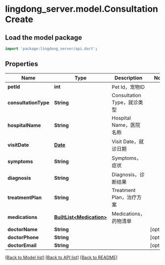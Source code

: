# lingdong_server.model.ConsultationCreate

## Load the model package
```dart
import 'package:lingdong_server/api.dart';
```

## Properties
Name | Type | Description | Notes
------------ | ------------- | ------------- | -------------
**petId** | **int** | Pet Id，宠物ID | 
**consultationType** | **String** | Consultation Type，就诊类型 | 
**hospitalName** | **String** | Hospital Name，医院名称 | 
**visitDate** | [**Date**](Date.md) | Visit Date，就诊日期 | 
**symptoms** | **String** | Symptoms，症状 | 
**diagnosis** | **String** | Diagnosis，诊断结果 | 
**treatmentPlan** | **String** | Treatment Plan，治疗方案 | 
**medications** | [**BuiltList&lt;Medication&gt;**](Medication.md) | Medications，药物清单 | 
**doctorName** | **String** |  | [optional] 
**doctorPhone** | **String** |  | [optional] 
**doctorEmail** | **String** |  | [optional] 

[[Back to Model list]](../README.md#documentation-for-models) [[Back to API list]](../README.md#documentation-for-api-endpoints) [[Back to README]](../README.md)


